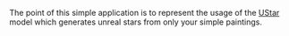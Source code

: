 The point of this simple application is to represent the usage of the [UStar](https://github.com/Moeed1mdnzh/UStar) model which generates unreal stars from only your simple paintings.
